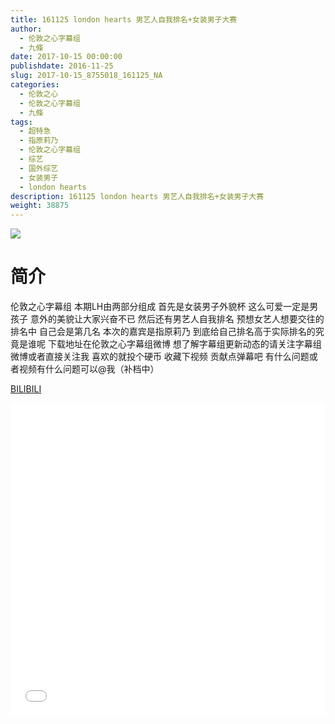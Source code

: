 ```yaml
---
title: 161125 london hearts 男艺人自我排名+女装男子大赛
author: 
  - 伦敦之心字幕组
  - 九條
date: 2017-10-15 00:00:00
publishdate: 2016-11-25
slug: 2017-10-15_8755018_161125_NA
categories: 
  - 伦敦之心
  - 伦敦之心字幕组
  - 九條
tags: 
  - 超特急
  - 指原莉乃
  - 伦敦之心字幕组
  - 综艺
  - 国外综艺
  - 女装男子
  - london hearts
description: 161125 london hearts 男艺人自我排名+女装男子大赛
weight: 38875
---
```


![](https://i.imgur.com/5jNv8wm.jpg)

# 简介  
伦敦之心字幕组 本期LH由两部分组成 首先是女装男子外貌杯 这么可爱一定是男孩子 意外的美貌让大家兴奋不已 然后还有男艺人自我排名 预想女艺人想要交往的排名中 自己会是第几名 本次的嘉宾是指原莉乃 到底给自己排名高于实际排名的究竟是谁呢 下载地址在伦敦之心字幕组微博 想了解字幕组更新动态的请关注字幕组微博或者直接关注我 喜欢的就投个硬币 收藏下视频 贡献点弹幕吧
有什么问题或者视频有什么问题可以@我（补档中）

  [BILIBILI](https://www.bilibili.com/video/av8755018/)


  <iframe src="//www.bilibili.com/html/html5player.html?cid=14432526&aid=8755018" width="100%" height="500" frameborder="0" allowfullscreen="allowfullscreen"></iframe>
